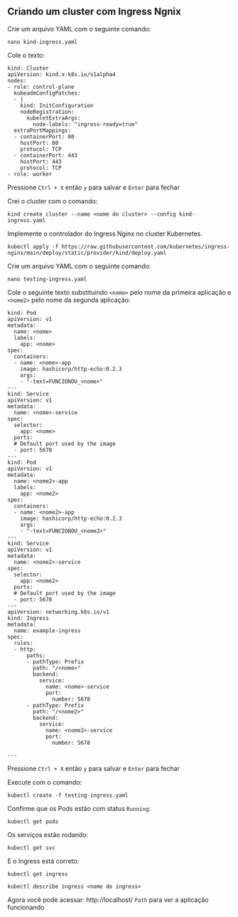 ## Criando um cluster com Ingress Ngnix

Crie um arquivo YAML com o seguinte comando:

```
nano kind-ingress.yaml
```

Cole o texto:

```
kind: Cluster
apiVersion: kind.x-k8s.io/v1alpha4
nodes:
- role: control-plane
  kubeadmConfigPatches:
  - |
    kind: InitConfiguration
    nodeRegistration:
      kubeletExtraArgs:
        node-labels: "ingress-ready=true"
  extraPortMappings:
  - containerPort: 80
    hostPort: 80
    protocol: TCP
  - containerPort: 443
    hostPort: 443
    protocol: TCP
- role: worker
```

Pressione ```Ctrl + X``` então ```y``` para salvar e ```Enter``` para fechar

Crei o cluster com o comando:

```
kind create cluster --name <nome do cluster> --config kind-ingress.yaml
```

Implemente o controlador do Ingress Nginx no cluster Kubernetes.

```
kubectl apply -f https://raw.githubusercontent.com/kubernetes/ingress-nginx/main/deploy/static/provider/kind/deploy.yaml
```

Crie um arquivo YAML com o seguinte comando:

```
nano testing-ingress.yaml
```

Cole o seguinte texto substituindo ```<nome>``` pelo nome da primeira aplicação e ```<nome2>``` pelo nome da segunda aplicação:

```
kind: Pod
apiVersion: v1
metadata:
  name: <nome>
  labels:
    app: <nome>
spec:
  containers:
  - name: <nome>-app
    image: hashicorp/http-echo:0.2.3
    args:
    - "-text=FUNCIONOU_<nome>"
---
kind: Service
apiVersion: v1
metadata:
  name: <nome>-service
spec:
  selector:
    app: <nome>
  ports:
  # Default port used by the image
  - port: 5678
---
kind: Pod
apiVersion: v1
metadata:
  name: <nome2>-app
  labels:
    app: <nome2>
spec:
  containers:
  - name: <nome2>-app
    image: hashicorp/http-echo:0.2.3
    args:
    - "-text=FUNCIONOU_<nome2>"
---
kind: Service
apiVersion: v1
metadata:
  name: <nome2>-service
spec:
  selector:
    app: <nome2>
  ports:
  # Default port used by the image
  - port: 5678
---
apiVersion: networking.k8s.io/v1
kind: Ingress
metadata:
  name: example-ingress
spec:
  rules:
  - http:
      paths:
      - pathType: Prefix
        path: "/<nome>"
        backend:
          service:
            name: <nome>-service
            port:
              number: 5678
      - pathType: Prefix
        path: "/<nome2>"
        backend:
          service:
            name: <nome2>-service
            port:
              number: 5678
      
---
```

Pressione ```Ctrl + X``` então ```y``` para salvar e ```Enter``` para fechar

Execute com o comando:

```
kubectl create -f testing-ingress.yaml
```

Confirme que os Pods estão com status ```Running```:

```
kubectl get pods
```

Os serviços estão rodando:

```
kubectl get svc
```

E o Ingress está correto:

```
kubectl get ingress
```

```
kubectl describe ingress <nome do ingress>
```

Agora você pode acessar: http://localhost/ ```Path``` para ver a aplicação funcionando
